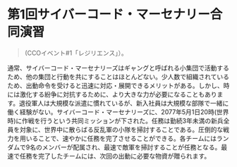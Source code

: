 # 第1回サイバーコード・マーセナリー合同演習
> (CCOイベント#1「レジリエンス」）。

通常、サイバーコード・マーセナリーズはギャングと呼ばれる小集団で活動するため、他の集団と行動を共にすることはほとんどない。少人数で組織されているため、出動命令を受けると迅速に対応・展開できるメリットがある。しかし、時には激化する紛争に対抗するために、より大きな力が必要になることもあります。退役軍人は大規模な派遣に慣れているが、新入社員は大規模な部隊で一緒に働く経験がない。サイバーコード・マーセナリーズに、2077年5月1日20時(世界時)に作戦を行うという共同ミッションが下された。任務は勤続3年未満の新兵全員を対象に、世界中に散らばる反乱軍の小隊を掃討することである。圧倒的な戦力を用いることで、速やかに任務を完了させることができる。各チームにはランダムで9名のメンバーが配属され、最速で敵軍を掃討することが任務となる。最速で任務を完了したチームには、次回の出動に必要な物資が贈られます。

